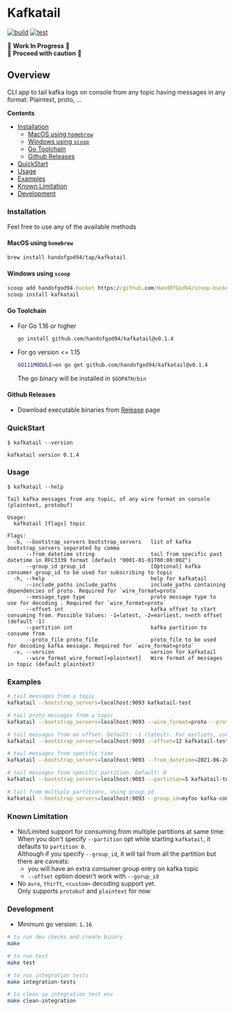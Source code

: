 # Kafkatail

[![build](https://github.com/HandOfGod94/kafkatail/actions/workflows/build.yml/badge.svg)](https://github.com/HandOfGod94/kafkatail/actions/workflows/build.yml)
[![test](https://github.com/HandOfGod94/kafkatail/actions/workflows/test.yml/badge.svg)](https://github.com/HandOfGod94/kafkatail/actions/workflows/test.yml)

:construction: **Work In Progress** :construction:  
:construction: **Proceed with caution** :construction:

## Overview

CLI app to tail kafka logs on console from any topic having messages in any format: Plaintext, proto, ...

**Contents**  
- [Installation](#installation)
  - [MacOS using `homebrew`](#macos-using-homebrew)
  - [Windows using `scoop`](#windows-using-scoop)
  - [Go Toolchain](#go-toolchain)
  - [Github Releases](#github-releases)
- [QuickStart](#quickstart)
- [Usage](#usage)
- [Examples](#examples)
- [Known Limitation](#known-limitation)
- [Development](#development)

### Installation

Feel free to use any of the available methods

#### MacOS using `homebrew`
```sh
brew install handofgod94/tap/kafkatail
```

#### Windows using `scoop`
```cmd
scoop add handofgod94-bucket https://github.com/HandOfGod94/scoop-bucket.git
scoop install kafkatail
```

#### Go Toolchain
  + For Go 1.16 or higher
    ```sh
    go install github.com/handofgod94/kafkatail@v0.1.4
    ```

  + For go version <= 1.15
    ```sh
    GO111MODULE=on go get github.com/handofgod94/kafkatail@v0.1.4
    ```
    The go binary will be installed in `$GOPATH/bin`

#### Github Releases
* Download executable binaries from [Release](https://github.com/HandOfGod94/kafkatail/releases) page


### QuickStart

`$ kafkatail --version`
```
kafkatail version 0.1.4
```

### Usage

`$ kafkatail --help`
```
Tail kafka messages from any topic, of any wire format on console (plaintext, protobuf)

Usage:
  kafkatail [flags] topic

Flags:
  -b, --bootstrap_servers bootstrap_servers   list of kafka bootstrap_servers separated by comma
      --from_datetime string                  tail from specific past datetime in RFC3339 format (default "0001-01-01T00:00:00Z")
      --group_id group_id                     [Optional] kafka consumer group_id to be used for subscribing to topic
  -h, --help                                  help for kafkatail
      --include_paths include_paths           include_paths containing dependencies of proto. Required for `wire_format=proto`
      --message_type type                     proto message type to use for decoding . Required for `wire_format=proto`
      --offset int                            kafka offset to start consuming from. Possible Values: -1=latest, -2=earliest, n=nth offset (default -1)
      --partition int                         kafka partition to consume from
      --proto_file proto_file                 proto_file to be used for decoding kafka message. Required for `wire_format=proto`
  -v, --version                               version for kafkatail
      --wire_format wire_format[=plaintext]   Wire format of messages in topic (default plaintext)
```

### Examples
```sh
# tail messages from a topic
kafkatail --bootstrap_servers=localhost:9093 kafkatail-test

# tail proto messages from a topic
kafkatail --bootstrap_servers=localhost:9093 --wire_format=proto --proto_file=starwars.proto --include_paths="../testdata" --message_type=Human kafkatail-test-proto

# tail messages from an offset. Default: -1 (latest). For earliets, use offset=-2
kafkatail --bootstrap_servers=localhost:9093 --offset=12 kafkatail-test-base

# tail messages from specific time
kafkatail --bootstrap_servers=localhost:9093 --from_datetime=2021-06-28T15:04:23Z kafkatail-test-base

# tail messages from specific partition. Default: 0
kafkatail --bootstrap_servers=localhost:9093 --partition=5 kafkatail-test-base

# tail from multiple partitions, using group_id
kafkatail --bootstrap_servers=localhost:9093 --group_id=myfoo kafka-consume-gorup-id-int-test
```

### Known Limitation

* No/Limited support for consuming from multiple partitions at same time:  
  When you don't specify `--partition` opt while starting `kafkatail`, it defaults to `partition 0`.  
  Although if you specify `--group_id`, it will tail from all the partition but there are caveats:
  * you will have an extra consumer group entry on kafka topic
  * `--offset` option doesn't work with `--gorup_id`
* No `avro`, `thirft`, `<custom>` decoding support yet.  
  Only supports `protobuf` and `plaintext` for now

### Development
* Minimum go version: `1.16`

```sh
# to run dev checks and create binary
make

# to run test
make test

# to run integration tests
make integration-tests

# to clean up integration test env
make clean-integration
```
